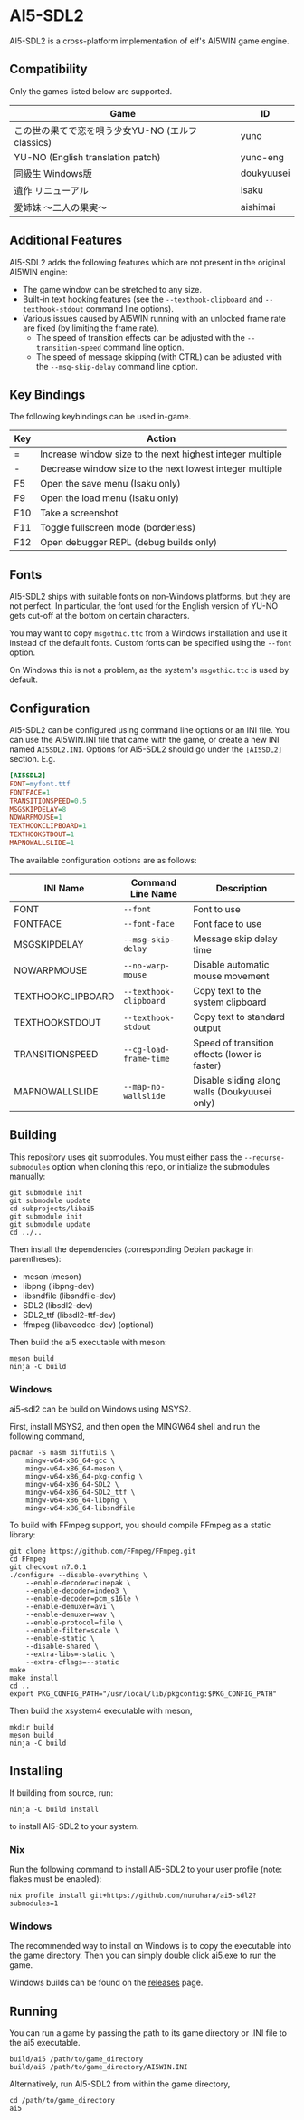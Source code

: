 AI5-SDL2
========

AI5-SDL2 is a cross-platform implementation of elf's AI5WIN game engine.

Compatibility
-------------

Only the games listed below are supported.

| Game                                             | ID         |
| ------------------------------------------------ | ---------- |
| この世の果てで恋を唄う少女YU-NO (エルフclassics) | yuno       |
| YU-NO (English translation patch)                | yuno-eng   |
| 同級生 Windows版                                 | doukyuusei |
| 遺作 リニューアル                                | isaku      |
| 愛姉妹 ～二人の果実～                            | aishimai   |

Additional Features
-------------------

AI5-SDL2 adds the following features which are not present in the original
AI5WIN engine:

* The game window can be stretched to any size.
* Built-in text hooking features (see the `--texthook-clipboard` and
  `--texthook-stdout` command line options).
* Various issues caused by AI5WIN running with an unlocked frame rate are
  fixed (by limiting the frame rate).
  * The speed of transition effects can be adjusted with the
    `--transition-speed` command line option.
  * The speed of message skipping (with CTRL) can be adjusted with the
    `--msg-skip-delay` command line option.

Key Bindings
------------

The following keybindings can be used in-game.

| Key | Action                                                    |
| --- | --------------------------------------------------------- |
| =   | Increase window size to the next highest integer multiple |
| -   | Decrease window size to the next lowest integer multiple  |
| F5  | Open the save menu (Isaku only)                           |
| F9  | Open the load menu (Isaku only)                           |
| F10 | Take a screenshot                                         |
| F11 | Toggle fullscreen mode (borderless)                       |
| F12 | Open debugger REPL (debug builds only)                    |

Fonts
-----

AI5-SDL2 ships with suitable fonts on non-Windows platforms, but they are not
perfect. In particular, the font used for the English version of YU-NO gets
cut-off at the bottom on certain characters.

You may want to copy `msgothic.ttc` from a Windows installation and use it
instead of the default fonts. Custom fonts can be specified using the `--font`
option.

On Windows this is not a problem, as the system's `msgothic.ttc` is used by
default.

Configuration
-------------

AI5-SDL2 can be configured using command line options or an INI file.
You can use the AI5WIN.INI file that came with the game, or create a new INI
named `AI5SDL2.INI`. Options for AI5-SDL2 should go under the `[AI5SDL2]`
section. E.g.

```ini
[AI5SDL2]
FONT=myfont.ttf
FONTFACE=1
TRANSITIONSPEED=0.5
MSGSKIPDELAY=8
NOWARPMOUSE=1
TEXTHOOKCLIPBOARD=1
TEXTHOOKSTDOUT=1
MAPNOWALLSLIDE=1
```

The available configuration options are as follows:

| INI Name          | Command Line Name      | Description                                   |
| ----------------- | ---------------------- | --------------------------------------------- |
| FONT              | `--font`               | Font to use                                   |
| FONTFACE          | `--font-face`          | Font face to use                              |
| MSGSKIPDELAY      | `--msg-skip-delay`     | Message skip delay time                       |
| NOWARPMOUSE       | `--no-warp-mouse`      | Disable automatic mouse movement              |
| TEXTHOOKCLIPBOARD | `--texthook-clipboard` | Copy text to the system clipboard             |
| TEXTHOOKSTDOUT    | `--texthook-stdout`    | Copy text to standard output                  |
| TRANSITIONSPEED   | `--cg-load-frame-time` | Speed of transition effects (lower is faster) |
| MAPNOWALLSLIDE    | `--map-no-wallslide`   | Disable sliding along walls (Doukyuusei only) |

Building
--------

This repository uses git submodules. You must either pass the
`--recurse-submodules` option when cloning this repo, or initialize the
submodules manually:

    git submodule init
    git submodule update
    cd subprojects/libai5
    git submodule init
    git submodule update
    cd ../..

Then install the dependencies (corresponding Debian package in parentheses):

* meson (meson)
* libpng (libpng-dev)
* libsndfile (libsndfile-dev)
* SDL2 (libsdl2-dev)
* SDL2\_ttf (libsdl2-ttf-dev)
* ffmpeg (libavcodec-dev) (optional)

Then build the ai5 executable with meson:

    meson build
    ninja -C build

### Windows

ai5-sdl2 can be build on Windows using MSYS2.

First, install MSYS2, and then open the MINGW64 shell and run the following command,

    pacman -S nasm diffutils \
        mingw-w64-x86_64-gcc \
        mingw-w64-x86_64-meson \
        mingw-w64-x86_64-pkg-config \
        mingw-w64-x86_64-SDL2 \
        mingw-w64-x86_64-SDL2_ttf \
        mingw-w64-x86_64-libpng \
        mingw-w64-x86_64-libsndfile

To build with FFmpeg support, you should compile FFmpeg as a static library:

    git clone https://github.com/FFmpeg/FFmpeg.git
    cd FFmpeg
    git checkout n7.0.1
    ./configure --disable-everything \
        --enable-decoder=cinepak \
        --enable-decoder=indeo3 \
        --enable-decoder=pcm_s16le \
        --enable-demuxer=avi \
        --enable-demuxer=wav \
        --enable-protocol=file \
        --enable-filter=scale \
        --enable-static \
        --disable-shared \
        --extra-libs=-static \
        --extra-cflags=--static
    make
    make install
    cd ..
    export PKG_CONFIG_PATH="/usr/local/lib/pkgconfig:$PKG_CONFIG_PATH"

Then build the xsystem4 executable with meson,

    mkdir build
    meson build
    ninja -C build

Installing
----------

If building from source, run:

    ninja -C build install

to install AI5-SDL2 to your system.

### Nix

Run the following command to install AI5-SDL2 to your user profile (note:
flakes must be enabled):

    nix profile install git+https://github.com/nunuhara/ai5-sdl2?submodules=1

### Windows

The recommended way to install on Windows is to copy the executable into the
game directory. Then you can simply double click ai5.exe to run the game.

Windows builds can be found on the [releases](https://github.com/nunuhara/ai5-sdl2/releases)
page.

Running
-------

You can run a game by passing the path to its game directory or .INI file to
the ai5 executable.

    build/ai5 /path/to/game_directory
    build/ai5 /path/to/game_directory/AI5WIN.INI

Alternatively, run AI5-SDL2 from within the game directory,

    cd /path/to/game_directory
    ai5
